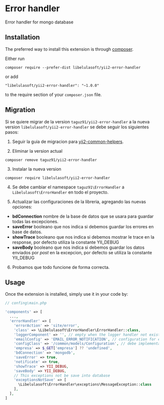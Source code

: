 Error handler
=============
Error handler for mongo database

Installation
------------

The preferred way to install this extension is through [composer](http://getcomposer.org/download/).

Either run

```
composer require --prefer-dist libelulasoft/yii2-error-handler
```

or add

```
"libelulasoft/yii2-error-handler": "~1.0.0"
```

to the require section of your `composer.json` file.

Migration
-----

Si se quiere migrar de la version `taguz91/yii2-error-handler` a la nueva version `libelulasoft/yii2-error-handler` se debe seguir los siguientes pasos: 

1. Seguir la guia de migracion para [yii2-common-helpers](https://github.com/libelulasoftec/yii2-common-helpers).

2. Eliminar la version actual

```
composer remove taguz91/yii2-error-handler
```

3. Instalar la nueva version 

```
composer require libelulasoft/yii2-error-handler
```

4. Se debe cambiar el namespace `taguz91\ErrorHandler` a `Libelulasoft\ErrorHandler` en todo el proyecto.

5. Actualizar las configuraciones de la libreria, agregando las nuevas opciones: 
  - **bdConnection** nombre de la base de datos que se usara para guardar todas las excepciones.
  - **saveError** booleano que nos indica si debemos guardar los errores en base de datos.
  - **showTrace** booleano que nos indica si debemos mostrar le trace en la response, por defecto utiliza la constante YII_DEBUG
  - **saveBody** booleano que nos indica si debemos guardar los datos enviados por *post* en la excepcion, por defecto se utiliza la constante YII_DEBUG

6. Probamos que todo funcione de forma correcta.

Usage
-----

Once the extension is installed, simply use it in your code by:

```php
// confing\main.php

'components' => [
  ...,
  'errorHandler' => [
    'errorAction' => 'site/error',
    'class' => \Libelulasoft\ErrorHandler\ErrorHandler::class,
    'loggerComponent' => '', // empty when the logger handler not exists
    'emailConfig' => 'EMAIL_ERROR_NOTIFICATION', // configuration for email
    'configClass' => '/common/models/Configuration', // debe implementar interface config
    'empresa' => $_GET['empresa'] ?? 'undefined',
    'bdConnection' => 'mongodb',
    'saveError' => true,
    'notificate' => true,
    'showTrace' => YII_DEBUG,
    'saveBody' => YII_DEBUG,
    // This exceptions not be save into database
    'exceptionsNotSave' => [
      \Libelulasoft\ErrorHandler\exceptions\MessageException::class
    ],
  ],
]
```